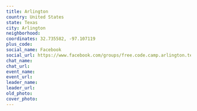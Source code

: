 ```yaml
---
title: Arlington
country: United States
state: Texas
city: Arlington
neighborhood: 
coordinates: 32.735582, -97.107119
plus_code:
social_name: Facebook
social_url: https://www.facebook.com/groups/free.code.camp.arlington.texas
chat_name:
chat_url:
event_name:
event_url:
leader_name:
leader_url:
old_photo: 
cover_photo:
---
```

